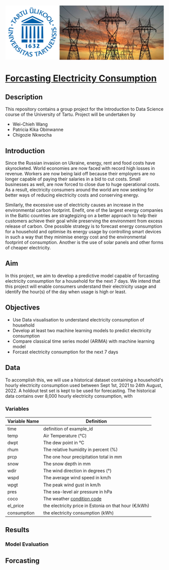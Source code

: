 ![page_image](images/page_design.png)

# [Forcasting Electricity Consumption](https://www.kaggle.com/competitions/predict-electricity-consumption)

## Description

This repository contains a group project for the Introduction to Data Science course of the University of Tartu.
Project will be undertaken by 

- Wei-Chieh Wang
- Patricia Kika Obinwanne
- Chigozie Nkwocha

## Introduction

Since the Russian invasion on Ukraine, energy, rent and food costs have skyrocketed. World economies are now faced with record high losses in revenue. Workers are now being laid off because their employers are no longer capable of paying their salaries in a bid to cut costs. Small businesses as well, are now forced to close due to huge operational costs. As a result, electricity consumers around the world are now seeking for better ways of reducing electricity costs and conserving energy.

Similarly, the excessive use of electricity causes an increase in the environmental carbon footprint. Enefit, one of the largest energy companies in the Baltic countries are stragtegizing on a better approach to help their customers achieve their goal while preserving the environment from excess release of carbon. One possible strategy is to forecast energy consumption for a household and optimise its energy usage by controlling smart devices in such a way that they minimise energy cost and the environmental footprint of consumption. Another is the use of solar panels and other forms of cheaper electricity.

## Aim
In this project, we aim to develop a predictive model capable of forcasting electricity consumption for a household for the next 7 days. We intend that this project will enable consumers understand their electricity usage and identify the hour(s) of the day when usage is high or least. 

## Objectives
- Use Data visualisation to understand electricity consumption of household
- Develop at least two machine learning models to predict electricity consumption
- Compare classical time series model (ARIMA) with machine learning model
- Forcast electricity consumption for the next 7 days

## Data
To accomplish this, we will use a historical dataset containing a household's hourly electricity consumption used between Sept 1st, 2021 to 24th August, 2022. A holdout test set is kept to be used for forecasting. The historical data contains over 8,000 hourly electricity consumption, with

### Variables

Variable Name | Definition
--------------|-------------
time |definition of example_id
temp | Air Temperature (°C)
dwpt | The dew point in °C
rhum | The relative humidity in percent (%)
prcp | The one hour precipitation total in mm
snow | The snow depth in mm
wdir | The wind direction in degrees (°)
wspd | The average wind speed in km/h
wpgt | The peak wind gust in km/h
pres | The sea-level air pressure in hPa
coco | The weather [condition code](https://dev.meteostat.net/formats.html#weather-condition-codes)
el_price | the electricity price in Estonia on that hour (€/kWh)
consumption | the electricity consumption (kWh)

## Results

### Model Evaluation

## Forcasting






